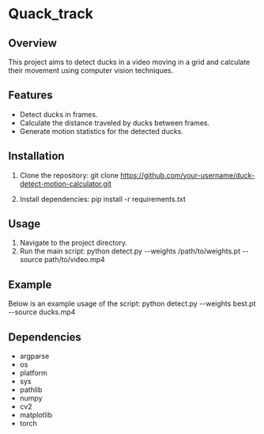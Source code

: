 # Quack_track
## Overview
This project aims to detect ducks in a video moving in a grid and calculate their movement using computer vision techniques.

## Features
- Detect ducks in frames.
- Calculate the distance traveled by ducks between frames.
- Generate motion statistics for the detected ducks.

## Installation
1. Clone the repository:
git clone https://github.com/your-username/duck-detect-motion-calculator.git

2. Install dependencies:
pip install -r requirements.txt

## Usage
1. Navigate to the project directory.
2. Run the main script:
python detect.py --weights /path/to/weights.pt --source path/to/video.mp4

## Example
Below is an example usage of the script:
python detect.py --weights best.pt --source ducks.mp4

## Dependencies
- argparse
- os
- platform
- sys
- pathlib
- numpy
- cv2
- matplotlib
- torch
